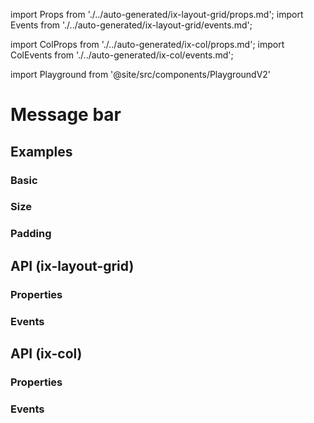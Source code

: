 import Props from './../auto-generated/ix-layout-grid/props.md';
import Events from './../auto-generated/ix-layout-grid/events.md';

import ColProps from './../auto-generated/ix-col/props.md';
import ColEvents from './../auto-generated/ix-col/events.md';

import Playground from '@site/src/components/PlaygroundV2'

# Message bar

## Examples

### Basic

<Playground
  height="15rem"
  name="grid"
  examplesByName>
</Playground>

### Size

<Playground
  height="17rem"
  name="grid-size"
  examplesByName>
</Playground>

### Padding

<Playground
  name="grid-padding"
  height="17rem"
  examplesByName>
</Playground>

## API (ix-layout-grid)

### Properties

<Props />

### Events

<Events />

## API (ix-col)

### Properties

<ColProps />

### Events

<ColEvents />
